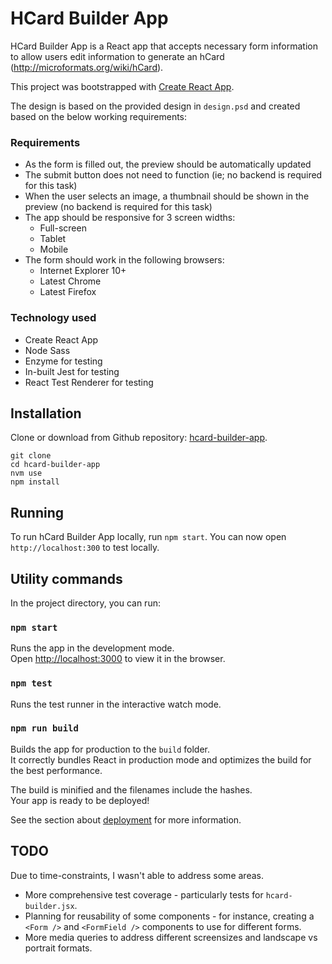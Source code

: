 # HCard Builder App

HCard Builder App is a React app that accepts necessary form information to allow users edit information to generate an hCard (http://microformats.org/wiki/hCard).

This project was bootstrapped with [Create React App](https://github.com/facebook/create-react-app).<br>

The design is based on the provided design in `design.psd` and created based on the below working requirements:
### Requirements

* As the form is filled out, the preview should be automatically updated
* The submit button does not need to function (ie; no backend is required for
  this task)
* When the user selects an image, a thumbnail should be shown in the preview
  (no backend is required for this task)
* The app should be responsive for 3 screen widths:
  * Full-screen
  * Tablet
  * Mobile
* The form should work in the following browsers:
  * Internet Explorer 10+
  * Latest Chrome
  * Latest Firefox

### Technology used
* Create React App
* Node Sass
* Enzyme for testing
* In-built Jest for testing
* React Test Renderer for testing

## Installation
Clone or download from Github repository: [hcard-builder-app](https://github.com/hen-chow/hcard-builder-app).

```
git clone
cd hcard-builder-app
nvm use
npm install
```

## Running
To run hCard Builder App locally, run `npm start`. You can now open `http://localhost:300` to test locally.

## Utility commands

In the project directory, you can run:

### `npm start`

Runs the app in the development mode.<br>
Open [http://localhost:3000](http://localhost:3000) to view it in the browser.

### `npm test`

Runs the test runner in the interactive watch mode.<br>

### `npm run build`

Builds the app for production to the `build` folder.<br>
It correctly bundles React in production mode and optimizes the build for the best performance.

The build is minified and the filenames include the hashes.<br>
Your app is ready to be deployed!

See the section about [deployment](https://facebook.github.io/create-react-app/docs/deployment) for more information.

## TODO
Due to time-constraints, I wasn't able to address some areas.
* More comprehensive test coverage - particularly tests for `hcard-builder.jsx`.
* Planning for reusability of some components - for instance, creating a `<Form />` and `<FormField />` components to use for different forms.
* More media queries to address different screensizes and landscape vs portrait formats.

